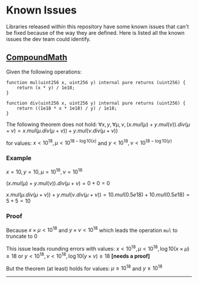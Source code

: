 # Known Issues

Libraries released within this repository have some known issues that can't be fixed because of the way they are defined. Here is listed all the known issues the dev team could identify.

## [CompoundMath](./src/math/CompoundMath.sol)

Given the following operations:

```solidity
function mul(uint256 x, uint256 y) internal pure returns (uint256) {
    return (x * y) / 1e18;
}

function div(uint256 x, uint256 y) internal pure returns (uint256) {
    return ((1e18 * x * 1e18) / y) / 1e18;
}
```

The following theorem does not hold:
$\forall x,y, \forall \mu,\nu, (x.mul(\mu) + y.mul(\nu)).div(\mu + \nu) = x.mul(\mu.div(\mu + \nu)) + y.mul(\nu.div(\mu + \nu))$

for values:
$x < 10^{18}, \mu < 10^{18 - \log10(x)}$ and $y < 10^{18}, \nu < 10^{18 - \log10(y)}$

### Example

$x = 10, y = 10, \mu = 10^{16}, \nu = 10^{16}$

$(x.mul(\mu) + y.mul(\nu)).div(\mu + \nu) = 0 + 0 = 0$

$x.mul(\mu.div(\mu + \nu)) + y.mul(\nu.div(\mu + \nu)) = 10.mul(0.5e18) + 10.mul(0.5e18) = 5 + 5 = 10$

### Proof

Because $x \times \mu < 10^{18}$ and $y \times \nu < 10^{18}$ which leads the operation `mul` to truncate to 0

This issue leads rounding errors with values:
$x < 10^{18}, \mu < 10^{18}, \log10(x \times \mu) \geqslant 18$ or $y < 10^{18}, \nu < 10^{18}, \log10(y \times \nu) \geqslant 18$
**[needs a proof]**

But the theorem (at least) holds for values:
$\mu \geqslant 10^{18}$ and $y \geqslant 10^{18}$

---
